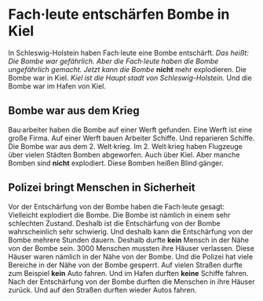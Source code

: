 # Fach·leute entschärfen Bombe in Kiel

In Schleswig-Holstein haben Fach·leute eine Bombe entschärft. *Das heißt:* 
*Die Bombe war gefährlich.* 
*Aber die Fach·leute haben die Bombe ungefährlich gemacht.* 
*Jetzt kann die Bombe* **nicht** mehr explodieren. Die Bombe war in Kiel. 
*Kiel ist die Haupt·stadt von Schleswig-Holstein.* Und die Bombe war im Hafen von Kiel. 

## Bombe war aus dem Krieg
Bau·arbeiter haben die Bombe auf einer Werft gefunden. Eine Werft ist eine große Firma. Auf einer Werft bauen Arbeiter Schiffe. Und reparieren Schiffe. Die Bombe war aus dem 2. Welt·krieg. Im 2. Welt∙krieg haben Flugzeuge über vielen Städten Bomben abgeworfen. Auch über Kiel. Aber manche Bomben sind **nicht** explodiert. Diese Bomben heißen Blind·gänger. 

## Polizei bringt Menschen in Sicherheit
Vor der Entschärfung von der Bombe haben die Fach·leute gesagt: Vielleicht explodiert die Bombe. Die Bombe ist nämlich in einem sehr schlechten Zustand. Deshalb ist die Entschärfung von der Bombe wahrscheinlich sehr schwierig. Und deshalb kann die Entschärfung von der Bombe mehrere Stunden dauern. Deshalb durfte **kein** Mensch in der Nähe von der Bombe sein. 3000 Menschen mussten ihre Häuser verlassen. Diese Häuser waren nämlich in der Nähe von der Bombe. Und die Polizei hat viele Bereiche in der Nähe von der Bombe gesperrt. Auf vielen Straßen durfte zum Beispiel **kein** Auto fahren. Und im Hafen durften **keine** Schiffe fahren. Nach der Entschärfung von der Bombe durften die Menschen in ihre Häuser zurück. Und auf den Straßen durften wieder Autos fahren. 
